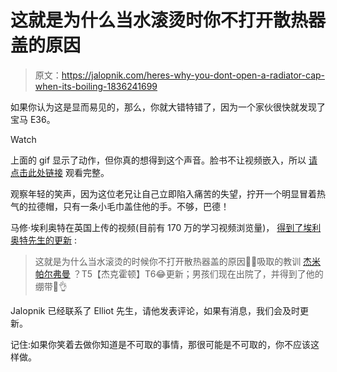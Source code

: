 # 这就是为什么当水滚烫时你不打开散热器盖的原因

> 原文：<https://jalopnik.com/heres-why-you-dont-open-a-radiator-cap-when-its-boiling-1836241699>

如果你认为这是显而易见的，那么，你就大错特错了，因为一个家伙很快就发现了宝马 E36。

Watch

上面的 gif 显示了动作，但你真的想得到这个声音。脸书不让视频嵌入，所以 [请点击此处链接](https://www.facebook.com/matthew.elliott74/videos/2624200377613869/) 观看完整。

观察年轻的笑声，因为这位老兄让自己立即陷入痛苦的失望，拧开一个明显冒着热气的拉德帽，只有一条小毛巾盖住他的手。不够，巴德！

马修·埃利奥特在英国上传的视频(目前有 170 万的学习视频浏览量)， [得到了埃利奥特先生的更新](https://www.facebook.com/matthew.elliott74/posts/2624202660946974) :

> 这就是为什么当水滚烫的时候你不打开散热器盖的原因🤣🤣吸取的教训 [杰米帕尔弗曼](https://www.facebook.com/jamie.palfreman.7?__tn__=%2CdK-R-R&eid=ARDwQGqVKo3BQa3CRJSDjwLEyc_7SpkpqvE_8v9oECEKz-1JpTVEAqcJJ6Sq4qEbVwY3lXysEn6r7QM6&fref=mentions) ？T5【杰克霍顿】T6😂更新；男孩们现在出院了，并得到了他的绷带🤣👌

Jalopnik 已经联系了 Elliot 先生，请他发表评论，如果有消息，我们会及时更新。

记住:如果你笑着去做你知道是不可取的事情，那很可能是不可取的，你不应该这样做。